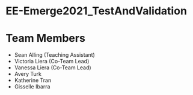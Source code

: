 # EE-Emerge2021_TestAndValidation

# Team Members
* Sean Alling (Teaching Assistant)
* Victoria Liera (Co-Team Lead)
* Vanessa Liera (Co-Team Lead)
* Avery Turk
* Katherine Tran
* Gisselle Ibarra
